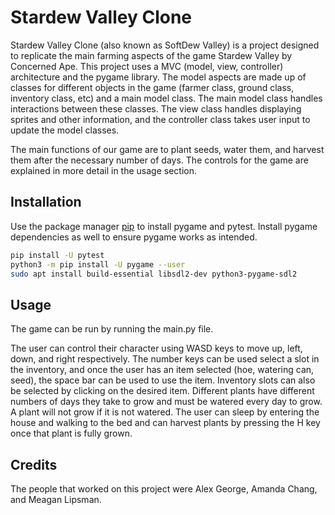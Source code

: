 # Stardew Valley Clone
Stardew Valley Clone (also known as SoftDew Valley) is a project designed to replicate the main farming 
aspects of the game Stardew Valley by Concerned Ape. This project uses a MVC (model, view, 
controller) architecture and the pygame library. The model aspects are made up of classes for different objects in the game (farmer class, ground class, inventory class, etc) and a main model class. The main model class handles interactions between these classes. The view class handles displaying sprites and other information, and the controller class takes user input to update the model classes.

The main functions of our game are to plant seeds, water them, and harvest them after 
the necessary number of days. The controls for the game are explained in more 
detail in the usage section. 

## Installation 
Use the package manager [pip](https://pip.pypa.io/en/stable/) to install 
pygame and pytest. Install pygame dependencies as well to ensure pygame works as intended.

```bash
pip install -U pytest 
python3 -m pip install -U pygame --user
sudo apt install build-essential libsdl2-dev python3-pygame-sdl2
```

## Usage 
The game can be run by running the main.py file. 

The user can control their character using WASD keys to move up, left, down, 
and right respectively. The number keys can be used select a slot in the 
inventory, and once the user has an item selected (hoe, watering can, seed), the 
space bar can be used to use the item. Inventory slots can also be selected
by clicking on the desired item. Different plants have different numbers 
of days they take to grow and must be watered every day to grow. A plant will not grow if it is not watered. The user can sleep by entering the house and walking to the bed and can harvest plants by 
pressing the H key once that plant is fully grown.

## Credits
The people that worked on this project were Alex George, Amanda Chang, and 
Meagan Lipsman.
